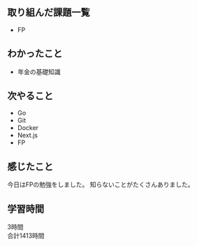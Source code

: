 ## 取り組んだ課題一覧
- FP

## わかったこと
- 年金の基礎知識

## 次やること
- Go
- Git
- Docker
- Next.js
- FP

## 感じたこと
今日はFPの勉強をしました。
知らないことがたくさんありました。

## 学習時間
3時間<br />
合計1413時間
